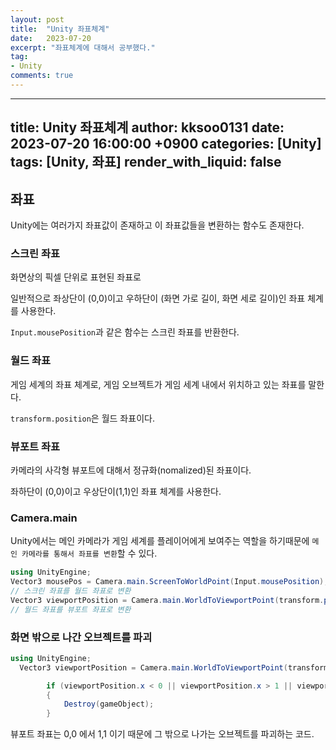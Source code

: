 ```yaml
---
layout: post
title:  "Unity 좌표체계"
date:   2023-07-20
excerpt: "좌표체계에 대해서 공부했다."
tag:
- Unity
comments: true
---
```


---
title: Unity 좌표체계
author: kksoo0131
date: 2023-07-20 16:00:00 +0900
categories: [Unity]
tags: [Unity, 좌표]
render_with_liquid: false
---

## 좌표

Unity에는 여러가지 좌표값이 존재하고 이 좌표값들을 변환하는 함수도 존재한다.

### 스크린 좌표
화면상의 픽셀 단위로 표현된 좌표로

일반적으로 좌상단이 (0,0)이고 우하단이 (화면 가로 길이, 화면 세로 길이)인 좌표 체계를 사용한다.

`Input.mousePosition`과 같은 함수는 스크린 좌표를 반환한다.

### 월드 좌표
게임 세계의 좌표 체계로, 게임 오브젝트가 게임 세계 내에서 위치하고 있는 좌표를 말한다.

`transform.position`은 월드 좌표이다.

### 뷰포트 좌표
카메라의 사각형 뷰포트에 대해서 정규화(nomalized)된 좌표이다.

좌하단이 (0,0)이고 우상단이(1,1)인 좌표 체계를 사용한다.

### Camera.main

Unity에서는 메인 카메라가 게임 세계를 플레이어에게 보여주는 역할을 하기때문에 `메인 카메라를 통해서 좌표를 변환`할 수 있다.

```c#
using UnityEngine;
Vector3 mousePos = Camera.main.ScreenToWorldPoint(Input.mousePosition);
// 스크린 좌표를 월드 좌표로 변환
Vector3 viewportPosition = Camera.main.WorldToViewportPoint(transform.position);
// 월드 좌표를 뷰포트 좌표로 변환
```

### 화면 밖으로 나간 오브젝트를 파괴

```c#
using UnityEngine;
  Vector3 viewportPosition = Camera.main.WorldToViewportPoint(transform.position);

        if (viewportPosition.x < 0 || viewportPosition.x > 1 || viewportPosition.y < 0 || viewportPosition.y > 1)
        {
            Destroy(gameObject);
        }
```
뷰포트 좌표는 0,0 에서 1,1 이기 때문에 그 밖으로 나가는 오브젝트를 파괴하는 코드.
